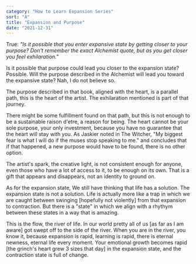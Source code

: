 ```yaml
---
category: "How to Learn Expansion Series" 
sort: "A" 
title: "Expansion and Purpose"
date: "2021-12-31"
---
```


True: _"Is it possible that you enter expansive state by getting closer to your purpose? 
Don't remember the exact Alchemist quote, but as you get closer you feel exhilaration."_ 

Is it possible that purpose could lead you closer to the expansion state? Possible. 
Will the purpose described in the Alchemist will lead you toward the expansive state? Nah, I do not believe so. 

The purpose described in that book, aligned with the heart, is a parallel path, this is the heart of the artist. 
The exhilaration mentioned is part of that journey. 

There might be some fulfillment found on that path, but this is not enough to be a sustainable raison d'etre, a reason for being. 
The heart cannot be your sole purpose, your only investment, because you have no guarantee that the heart will stay with you. 
As Jaskier noted in The Witcher, "My biggest fear is what I will do if the muses stop speaking to me." and concludes 
that if that happened, a new purpose would have to be found, there is no other option. 

The artist's spark, the creative light, is not consistent enough for anyone, even those who have a lot of access to it,
to be enough on its own. That is a gift that appears and disappears, not an identity to ground on. 

As for the expansion state, 
We still have thinking that life has a solution. The expansion state is not a solution.
Life is actually more like a trap in which we are caught between swinging [hopefully not violently] from that expansion to contraction. 
But there is a "state" in which we align with a rhythym between these states in a way that is amazing. 

This is the flow, the river of life. In our world pretty all of us [as far as I am aware] got swept off to the side of the river. 
When you are in the river, you know it, because expansion is rapid, learning is rapid, there is eternal newness, eternal life every moment. 
Your emotional growth becomes rapid [the grinch's heart grew 3 sizes that day] in the expansion state, 
and the contraction state is full of change. 